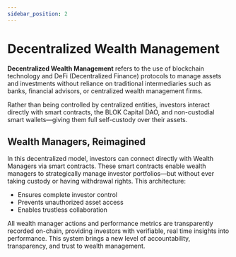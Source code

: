 ```yaml
---
sidebar_position: 2
---
```


# Decentralized Wealth Management

**Decentralized Wealth Management** refers to the use of blockchain technology and DeFi (Decentralized Finance) protocols to manage assets and investments without reliance on traditional intermediaries such as banks, financial advisors, or centralized wealth management firms.

Rather than being controlled by centralized entities, investors interact directly with smart contracts, the BLOK Capital DAO, and non-custodial smart wallets—giving them full self-custody over their assets.

## Wealth Managers, Reimagined

In this decentralized model, investors can connect directly with Wealth Managers via smart contracts. These smart contracts enable wealth managers to strategically manage investor portfolios—but without ever taking custody or having withdrawal rights. This architecture:

* Ensures complete investor control
* Prevents unauthorized asset access
* Enables trustless collaboration

All wealth manager actions and performance metrics are transparently recorded on-chain, providing investors with verifiable, real time insights into performance. This system brings a new level of accountability, transparency, and trust to wealth management.

